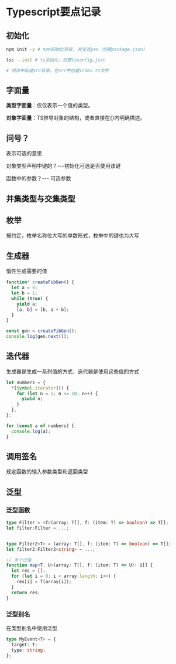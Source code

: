 # Typescript要点记录

## 初始化

```bash
npm init -y # npm初始化项目, 并全选yes（创建package.json）

tsc --init # ts初始化，创建tsconfig.json

# 项目中新建src目录，在src中创建index.ts文件
```

## 字面量

**类型字面量**：仅仅表示一个值的类型。

**对象字面量**：TS推导对象的结构，或者直接在{}内明确描述。

## 问号？

表示可选的意思

对象类型声明中键的？---初始化可选是否使用该键

函数中的参数？--- 可选参数

## 并集类型与交集类型

## 枚举

按约定，枚举名称位大写的单数形式，枚举中的键也为大写

## 生成器

惰性生成需要的值

```typescript
function* createFibGen() {
  let a = 0;
  let b = 1;
  while (true) {
    yield a;
    [a, b] = [b, a + b];
  }
}

const gen = createFibGen();
console.log(gen.next());
```

## 迭代器

生成器是生成一系列值的方式，迭代器是使用这些值的方式

```typescript
let numbers = {
  *[Symbol.iterator]() {
    for (let n = 1; n <= 10; n++) {
      yield n;
    }
  },
};

for (const a of numbers) {
  console.log(a);
}
```

## 调用签名

规定函数的输入参数类型和返回类型

## 泛型

### 泛型函数

```typescript
type Filter = <T>(array: T[], f: (item: T) => boolean) => T[];
let filter:Filter = ...;


type Filter2<T> = (array: T[], f: (item: T) => boolean) => T[];
let filter2:Filter2<string> = ...;

// 多个泛型
function map<T, U>(array: T[], f: (item: T) => U): U[] {
  let res = [];
  for (let i = 0; i < array.length; i++) {
    res[i] = f(array[i]);
  }
  return res;
}
```

### 泛型别名

在类型别名中使用泛型

```typescript
type MyEvent<T> = {
  target: T;
  type: string;
};
```

